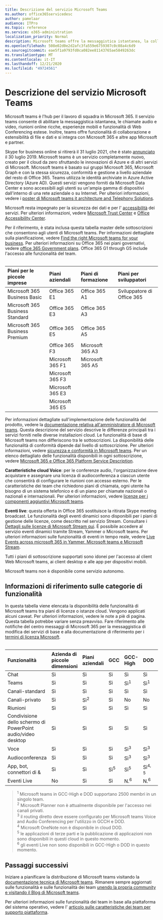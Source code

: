 ```yaml
---
title: Descrizione del servizio Microsoft Teams
ms.author: office365servicedesc
author: pamelaar
audience: ITPro
ms.topic: reference
ms.service: o365-administration
localization_priority: Normal
description: Microsoft teams offre la messaggistica istantanea, la collaborazione di file e dati, le chiamate audio e video, riunioni online ricche, esperienze mobili e ampie funzionalità di Web Conferencing.
ms.openlocfilehash: 508e02d0e2d2afc3fa559e6759307c0c08a4c6d9
ms.sourcegitcommit: eae5f1a9793fd0ca082ee81143765ae5849263dc
ms.translationtype: MT
ms.contentlocale: it-IT
ms.lasthandoff: 12/21/2020
ms.locfileid: "49724561"
---
```

# <a name="microsoft-teams-service-description"></a>Descrizione del servizio Microsoft Teams

Microsoft teams è l'hub per il lavoro di squadra in Microsoft 365. Il servizio teams consente di abilitare la messaggistica istantanea, le chiamate audio e video, riunioni online ricche, esperienze mobili e funzionalità di Web Conferencing estese. Inoltre, teams offre funzionalità di collaborazione e estensibilità di file e dati e si integra con Microsoft 365 e altre app Microsoft e partner.

Skype for business online si ritirerà il 31 luglio 2021, che è stato [annunciato](https://techcommunity.microsoft.com/t5/Microsoft-Teams-Blog/Skype-for-Business-Online-to-Be-Retired-in-2021/ba-p/777833) il 30 luglio 2019. Microsoft teams è un servizio completamente nuovo, creato per il cloud da zero sfruttando le innovazioni di Azure e di altri servizi di Microsoft. Microsoft teams è basato sui gruppi Microsoft 365, Microsoft Graph e con la stessa sicurezza, conformità e gestione a livello aziendale del resto di Office 365. Teams utilizza le identità archiviate in Azure Active Directory (Azure AD). Questi servizi vengono forniti da Microsoft Data Center e sono accessibili agli utenti su un'ampia gamma di dispositivi dall'interno di una rete aziendale o su Internet. Per ulteriori informazioni, vedere i [poster di Microsoft teams it architecture and Telephony Solutions](https://docs.microsoft.com/microsoftteams/teams-architecture-solutions-posters).

Microsoft resta impegnato per la sicurezza dei dati e per l' [accessibilità](https://www.microsoft.com/trust-center/compliance/accessibility) dei servizi. Per ulteriori informazioni, vedere [Microsoft Trust Center](https://www.microsoft.com/trust-center) e [Office Accessibility Center](https://support.office.com/article/Office-Accessibility-Center-Resources-for-people-with-disabilities-ecab0fcf-d143-4fe8-a2ff-6cd596bddc6d).

Per il riferimento, è stata inclusa questa tabella master delle sottoscrizioni che consentono agli utenti di Microsoft teams. Per informazioni dettagliate sulla pianificazione, vedere [Find the right Microsoft teams for your business](https://www.microsoft.com/microsoft-365/microsoft-teams/compare-microsoft-teams-options?rtc=1). Per ulteriori informazioni su Office 365 nei piani governativi, vedere [office 365 Government plans](https://www.microsoft.com/microsoft-365/government/compare-office-365-government-plans). Office 365 G1 through G5 include l'accesso alle funzionalità del team.<br><br>

| Piani per le piccole imprese | Piani aziendali | Piani di formazione | Piani per sviluppatori |
|:-----|:-----|:-----|:-----|
|Microsoft 365 Business Basic <br/> |Office 365 E1 <br/> |Office 365 A1 <br/> |Sviluppatore di Office 365 <br/> |
|Microsoft 365 Business Standard <br/> |Office 365 E3 <br/> |Office 365 A3 <br/>|   <br/> |
|Microsoft 365 Business Premium <br/> | Office 365 E5<br/> |Office 365 A5 <br/>  |  <br/> |
|  <br/> |Office 365 F3 <br/> |  Microsoft 365 A3<br/> |  <br/> |
|  <br/> |Microsoft 365 F1 <br/> |  Microsoft 365 A5<br/> |  <br/> |
|  <br/> |Microsoft 365 F3 <br/> |  <br/> |  <br/> |
|  <br/> |Microsoft 365 E3 <br/> |  <br/> |  <br/> |
|  <br/> |Microsoft 365 E5 <br/> |  <br/> |  <br/> |

Per informazioni dettagliate sull'implementazione delle funzionalità del prodotto, vedere la [documentazione relativa all'amministratore di Microsoft teams](https://docs.microsoft.com/MicrosoftTeams). Questa descrizione del servizio descrive le differenze principali tra i servizi forniti nelle diverse installazioni cloud. Le funzionalità di base di Microsoft teams non differiscono tra le sottoscrizioni. La disponibilità delle funzionalità di conformità dipende dal livello di sottoscrizione. Per ulteriori informazioni, vedere [sicurezza e conformità in Microsoft teams](https://docs.microsoft.com/microsoftteams/security-compliance-overview). Per un elenco dettagliato delle funzionalità disponibili in ogni sottoscrizione, vedere [Microsoft 365 e Office 365 Platform Service Description](https://docs.microsoft.com/office365/servicedescriptions/office-365-platform-service-description/office-365-platform-service-description).

**Caratteristiche cloud Voice**: per le conferenze audio, l'organizzazione deve acquistare e assegnare una licenza di audioconferenza a ciascun utente che consentirà di configurare le riunioni con accesso esterno. Per le caratteristiche dei team che richiedono piani di chiamata, ogni utente ha bisogno di un sistema telefonico e di un piano per chiamate nazionali o nazionali e internazionali. Per ulteriori informazioni, vedere [licenze per i componenti aggiuntivi Microsoft teams](https://docs.microsoft.com/microsoftteams/teams-add-on-licensing/microsoft-teams-add-on-licensing).

**Eventi live**: questa offerta in Office 365 sostituisce la ritirata Skype meeting broadcast. Le funzionalità degli eventi dinamici sono disponibili per i piani di gestione delle licenze, come descritto nel servizio Stream. Consultare i [Dettagli sulle licenze di Microsoft Stream qui](https://docs.microsoft.com/stream/license-overview). È possibile accedere al servizio eventi dinamici tramite Stream, Yammer o Microsoft teams. Per ulteriori informazioni sulle funzionalità di eventi in tempo reale, vedere [Live Events across microsoft 365 in Yammer, Microsoft teams e Microsoft Stream](https://docs.microsoft.com/stream/live-event-m365).

Tutti i piani di sottoscrizione supportati sono idonei per l'accesso al client Web Microsoft teams, ai client desktop e alle app per dispositivi mobili.

Microsoft teams non è disponibile come servizio autonomo.

## <a name="feature-category-reference"></a>Informazioni di riferimento sulle categorie di funzionalità

In questa tabella viene elencata la disponibilità delle funzionalità di Microsoft teams tra piani di licenze o istanze cloud. Vengono applicati alcuni caveat. Per ulteriori informazioni, vedere le note a piè di pagina. Questa tabella potrebbe variare senza preavviso. Fare riferimento alle notifiche del centro messaggi di Microsoft 365 per la messaggistica di modifica dei servizi di base e alla documentazione di riferimento per i [termini di licenza Microsoft](https://www.microsoft.com/licensing/product-licensing/products).<br><br>

| Funzionalità | Azienda di piccole dimensioni | Piani aziendali | GCC | GCC-High | DOD | Istruzione |
|:-----|:-----|:-----|:-----|:-----|:-----|:-----|
|Chat  <br/> |Sì  <br/> |Sì  <br/> |Sì  <br/> |Sì  <br/> |Sì  <br/> |Sì  <br/> |
|Teams  <br/> |Sì <br/> |Sì <br/> |Sì <br/> |Sì<sup>1</sup>  <br/> |Sì<sup>1</sup>  <br/> |Sì  <br/> |
|Canali-standard  <br/> |Sì  <br/> |Sì  <br/> |Sì  <br/> |Sì  <br/> |Sì  <br/> |Sì  <br/> |
|Canali-privato  <br/> |Sì  <br/> |Sì<sup>2</sup>  <br/> |Sì <br/> |No  <br/> |No <br/> |Sì  <br/> |
|Riunioni  <br/> |Sì  <br/> |Sì  <br/> |Sì  <br/> |Sì  <br/> |Sì  <br/> |Sì  <br/> |
|Condivisione dello schermo di PowerPoint audio/video desktop <br/> |Sì  <br/> |Sì  <br/> |Sì  <br/> |Sì  <br/> |Sì  <br/> |Sì  <br/> |
|Voce  <br/> |Sì  <br/> |Sì  <br/> |Sì  <br/> |Sì<sup>3</sup>  <br/> |Sì<sup>3</sup>  <br/> |Sì  <br/> |
|Audioconferenza  <br/> |Sì  <br/> |Sì  <br/> |Sì  <br/> |Sì<sup>3</sup>  <br/> |Sì<sup>3</sup>  <br/> |Sì  <br/> |
|App, bot, connettori di &  <br/> |Sì  <br/> |Sì  <br/> |Sì<sup>5</sup>  <br/> |Sì<sup>5</sup>  <br/> |Sì<sup>4, 5</sup>  <br/> |Sì  <br/> |
|Eventi Live  <br/> |No  <br/> |Sì  <br/> |Sì  <br/> |N.<sup>6</sup>  <br/> |N.<sup>6</sup>  <br/> |Sì  <br/> |

> <sup>1</sup>  Microsoft teams in GCC-High e DOD supportano 2500 membri in un singolo team.<br/>
> <sup>2</sup> Microsoft Planner non è attualmente disponibile per l'accesso nei canali privati.<br/>
> <sup>3</sup> il routing diretto deve essere configurato per Microsoft teams Voice and Audio Conferencing per l'utilizzo in GCCH e DOD.<br/>
> <sup>4</sup> Microsoft OneNote non è disponibile in cloud DOD.<br/>
> <sup>5</sup> le applicazioni di terze parti e la pubblicazione di applicazioni non sono disponibili in questi cloud in questo momento.<br/>
> <sup>6</sup> gli eventi Live non sono disponibili in GCC-High o DOD in questo momento.<br/>

## <a name="next-steps"></a>Passaggi successivi

Iniziare a pianificare la distribuzione di Microsoft teams visitando la [documentazione tecnica di Microsoft teams](https://aka.ms/SuccessWithTeams). Rimanere sempre aggiornati sulle funzionalità e sulle funzionalità dei team [unendo la propria community e visitando il Blog di Microsoft teams](https://aka.ms/TeamsBlog).

Per ulteriori informazioni sulle funzionalità dei team in base alla piattaforma del sistema operativo, vedere l' [articolo sulle caratteristiche dei team per supporto piattaforma](https://aka.ms/teamsfeaturesbyplatform).
